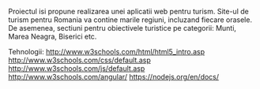 Proiectul isi propune realizarea unei aplicatii web pentru turism.
Site-ul de turism pentru Romania va contine marile regiuni, incluzand fiecare orasele.
De asemenea, sectiuni pentru obiectivele turistice pe categorii: Munti, Marea Neagra, Biserici etc.

Tehnologii:
http://www.w3schools.com/html/html5_intro.asp
http://www.w3schools.com/css/default.asp
http://www.w3schools.com/js/default.asp
http://www.w3schools.com/angular/
https://nodejs.org/en/docs/
